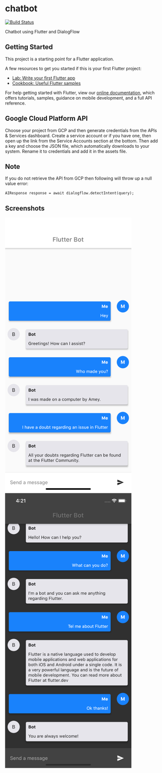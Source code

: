 # chatbot

[![Build Status](https://dev.azure.com/ameypsunu2017/chatbot/_apis/build/status/ameysunu.chatbot?branchName=master)](https://dev.azure.com/ameypsunu2017/chatbot/_build/latest?definitionId=11&branchName=master)

Chatbot using Flutter and DialogFlow

## Getting Started

This project is a starting point for a Flutter application.

A few resources to get you started if this is your first Flutter project:

- [Lab: Write your first Flutter app](https://flutter.dev/docs/get-started/codelab)
- [Cookbook: Useful Flutter samples](https://flutter.dev/docs/cookbook)

For help getting started with Flutter, view our
[online documentation](https://flutter.dev/docs), which offers tutorials,
samples, guidance on mobile development, and a full API reference.

## Google Cloud Platform API

Choose your project from GCP and then generate credentials from the APIs & Services dashboard.
Create a service account or if you have one, then open up the link from the Service Accounts section at the bottom.
Then add a key and choose the JSON file, which automatically downloads to your system.
Rename it to credentials and add it in the assets file.

## Note

If you do not retrieve the API from GCP then following will throw up a null value error: 

```
AIResponse response = await dialogflow.detectIntent(query);
```
## Screenshots

<img src= "assets/light.png" width="414" height="896" >   <img src= "assets/dark.png" width="414" height="896" > 
